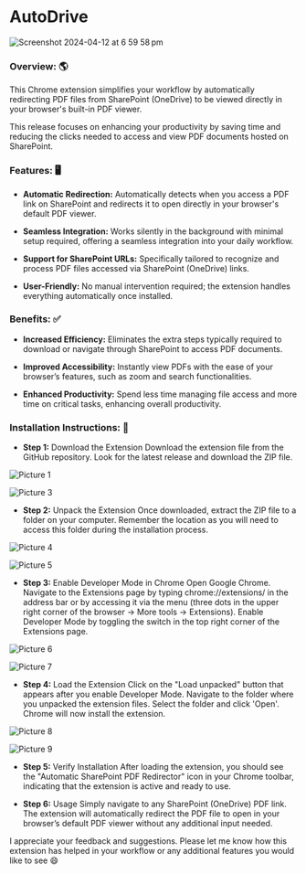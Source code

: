 # AutoDrive

![Screenshot 2024-04-12 at 6 59 58 pm](https://github.com/otglotv22/AutoDrive/assets/143334183/96bc7689-6de7-41a4-8d10-17888c04446b)

### **Overview:** 🌎
This Chrome extension simplifies your workflow by automatically redirecting PDF files from SharePoint (OneDrive) to be viewed directly in your browser's built-in PDF viewer. 

This release focuses on enhancing your productivity by saving time and reducing the clicks needed to access and view PDF documents hosted on SharePoint.

### **Features:** 🖥️

- **Automatic Redirection:** Automatically detects when you access a PDF link on SharePoint and redirects it to open directly in your browser's default PDF viewer.

- **Seamless Integration:** Works silently in the background with minimal setup required, offering a seamless integration into your daily workflow.

- **Support for SharePoint URLs:** Specifically tailored to recognize and process PDF files accessed via SharePoint (OneDrive) links.

- **User-Friendly:** No manual intervention required; the extension handles everything automatically once installed.

### **Benefits:** ✅ 

- **Increased Efficiency:** Eliminates the extra steps typically required to download or navigate through SharePoint to access PDF documents.

- **Improved Accessibility:** Instantly view PDFs with the ease of your browser’s features, such as zoom and search functionalities.

- **Enhanced Productivity:** Spend less time managing file access and more time on critical tasks, enhancing overall productivity.

### **Installation Instructions:** 🔨

- **Step 1:** Download the Extension
Download the extension file from the GitHub repository. Look for the latest release and download the ZIP file.

![Picture 1](https://github.com/otglotv22/AutoDrive/assets/143334183/050fbb26-92f9-47db-82f6-2e74534743c7)


![Picture 3](https://github.com/otglotv22/AutoDrive/assets/143334183/5282b441-142d-4c64-824e-8879ed9f9d1a)


- **Step 2:** Unpack the Extension
Once downloaded, extract the ZIP file to a folder on your computer. Remember the location as you will need to access this folder during the installation process.

![Picture 4](https://github.com/otglotv22/AutoDrive/assets/143334183/633d1f71-1aa6-40bf-bc78-584fbc6a40e2)


![Picture 5](https://github.com/otglotv22/AutoDrive/assets/143334183/7879b5e9-990b-4f6d-8dae-f4e3613f587b)


- **Step 3:** Enable Developer Mode in Chrome
Open Google Chrome.
Navigate to the Extensions page by typing chrome://extensions/ in the address bar or by accessing it via the menu (three dots in the upper right corner of the browser -> More tools -> Extensions).
Enable Developer Mode by toggling the switch in the top right corner of the Extensions page.

![Picture 6](https://github.com/otglotv22/AutoDrive/assets/143334183/cf12eae4-02a4-443d-83d2-6d9c9d07bc86)


![Picture 7](https://github.com/otglotv22/AutoDrive/assets/143334183/713ac514-5726-4f74-80b9-2029b5909497)


- **Step 4:** Load the Extension
Click on the "Load unpacked" button that appears after you enable Developer Mode.
Navigate to the folder where you unpacked the extension files.
Select the folder and click 'Open'. Chrome will now install the extension.


![Picture 8](https://github.com/otglotv22/AutoDrive/assets/143334183/5161c9ff-e53a-4943-9453-0848e037fd89)


![Picture 9](https://github.com/otglotv22/AutoDrive/assets/143334183/96effeb4-e65d-469d-bd9e-c167a24fea91)


- **Step 5:** Verify Installation
After loading the extension, you should see the "Automatic SharePoint PDF Redirector" icon in your Chrome toolbar, indicating that the extension is active and ready to use.

- **Step 6:** Usage
Simply navigate to any SharePoint (OneDrive) PDF link. The extension will automatically redirect the PDF file to open in your browser’s default PDF viewer without any additional input needed.


I appreciate your feedback and suggestions. Please let me know how this extension has helped in your workflow or any additional features you would like to see 😄 
